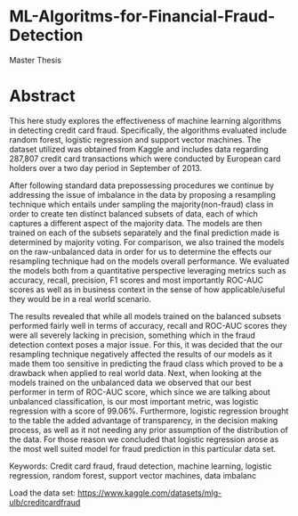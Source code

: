 # ML-Algoritms-for-Financial-Fraud-Detection
Master Thesis


# Abstract

This here study explores the effectiveness of machine learning algorithms in
detecting credit card fraud. Specifically, the algorithms evaluated include random
forest, logistic regression and support vector machines. The dataset utilized was
obtained from Kaggle and includes data regarding 287,807 credit card transactions which were conducted by European card holders over a two day period in
September of 2013.

After following standard data prepossessing procedures we continue by addressing the issue of imbalance in the data by proposing a resampling technique
which entails under sampling the majority(non-fraud) class in order to create ten
distinct balanced subsets of data, each of which captures a different aspect of the
majority data. The models are then trained on each of the subsets separately and
the final prediction made is determined by majority voting. For comparison, we
also trained the models on the raw-unbalanced data in order for us to determine
the effects our resampling technique had on the models overall performance. We
evaluated the models both from a quantitative perspective leveraging metrics such
as accuracy, recall, precision, F1 scores and most importantly ROC-AUC scores
as well as in business context in the sense of how applicable/useful they would be
in a real world scenario.

The results revealed that while all models trained on the balanced subsets
performed fairly well in terms of accuracy, recall and ROC-AUC scores they were
all severely lacking in precision, something which in the fraud detection context
poses a major issue. For this, it was decided that the our resampling technique
negatively affected the results of our models as it made them too sensitive in
predicting the fraud class which proved to be a drawback when applied to real
world data. Next, when looking at the models trained on the unbalanced data we
observed that our best performer in term of ROC-AUC score, which since we are
talking about unbalanced classification, is our most important metric, was logistic
regression with a score of 99.06%. Furthermore, logistic regression brought to the
table the added advantage of transparency, in the decision making process, as well
as it not needing any prior assumption of the distribution of the data. For those
reason we concluded that logistic regression arose as the most well suited model
for fraud prediction in this particular data set.

Keywords: Credit card fraud, fraud detection, machine learning, logistic regression, random forest, support vector machines, data imbalanc

Load the data set: https://www.kaggle.com/datasets/mlg-ulb/creditcardfraud
